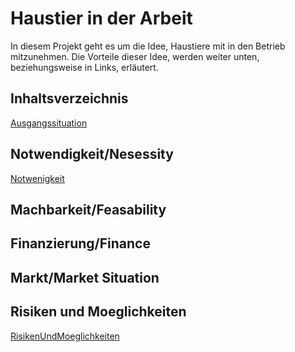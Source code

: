 # Haustier in der Arbeit

In diesem Projekt geht es um die Idee, Haustiere mit in den Betrieb mitzunehmen.
Die Vorteile dieser Idee, werden weiter unten, beziehungsweise in Links, erläutert. 

## Inhaltsverzeichnis
[Ausgangssituation](Ausgangssituation.md)

## Notwendigkeit/Nesessity
[Notwenigkeit](Notwendigkeit.md)

## Machbarkeit/Feasability


## Finanzierung/Finance


## Markt/Market Situation


## Risiken und Moeglichkeiten
[RisikenUndMoeglichkeiten](RisikenUndMoeglichkeiten.md)
